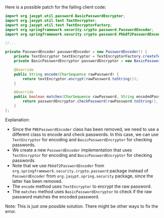 Here is a possible patch for the failing client code:
```java
import org.jasypt.util.password.BasicPasswordEncryptor;
import org.jasypt.util.text.TextEncryptor;
import org.jasypt.util.text.TextEncryptorFactory;
import org.springframework.security.crypto.password.PasswordEncoder;
import org.springframework.security.crypto.password.Pbkdf2PasswordEncoder;

//...

private PasswordEncoder passwordEncoder = new PasswordEncoder() {
    private TextEncryptor textEncryptor = TextEncryptorFactory.createTextEncryptor();
    private BasicPasswordEncryptor passwordEncryptor = new BasicPasswordEncryptor();

    @Override
    public String encode(CharSequence rawPassword) {
        return textEncryptor.encrypt(rawPassword.toString());
    }

    @Override
    public boolean matches(CharSequence rawPassword, String encodedPassword) {
        return passwordEncryptor.checkPassword(rawPassword.toString(), encodedPassword);
    }
};
```
Explanation:

* Since the `PBEPasswordEncoder` class has been removed, we need to use a different class to encode and check passwords. In this case, we can use `TextEncryptor` for encoding and `BasicPasswordEncryptor` for checking passwords.
* We create a new `PasswordEncoder` implementation that uses `TextEncryptor` for encoding and `BasicPasswordEncryptor` for checking passwords.
* Note that we use `Pbkdf2PasswordEncoder` from `org.springframework.security.crypto.password` package instead of `PasswordEncoder` from `org.jasypt.spring.security` package, since the latter has been removed.
* The `encode` method uses `TextEncryptor` to encrypt the raw password.
* The `matches` method uses `BasicPasswordEncryptor` to check if the raw password matches the encoded password.

Note: This is just one possible solution. There might be other ways to fix the error.